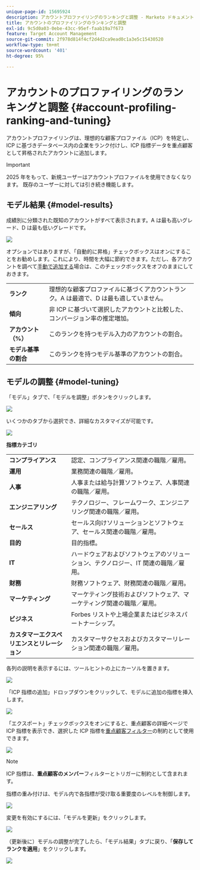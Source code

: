 ```yaml
---
unique-page-id: 15695924
description: アカウントプロファイリングのランキングと調整 - Marketo ドキュメント - 製品ドキュメント
title: アカウントのプロファイリングのランキングと調整
exl-id: 9c5d0a03-0ebe-43cc-95ef-faab19a7f673
feature: Target Account Management
source-git-commit: 2f978d814f4cf2d4d2ca9ead0c1a3e5c15430520
workflow-type: tm+mt
source-wordcount: '401'
ht-degree: 95%

---
```


# アカウントのプロファイリングのランキングと調整 {#account-profiling-ranking-and-tuning}

アカウントプロファイリングは、理想的な顧客プロファイル（ICP）を特定し、ICP に基づきデータベース内の企業をランク付けし、ICP 指標データを重点顧客として昇格されたアカウントに追加します。

>[!IMPORTANT]
>
>2025 年をもって、新規ユーザーはアカウントプロファイルを使用できなくなります。 既存のユーザーに対しては引き続き機能します。

## モデル結果 {#model-results}

成績別に分類された既知のアカウントがすべて表示されます。A は最も高いグレード、D は最も低いグレードです。

![](assets/results.png)

オプションではありますが、「自動的に昇格」チェックボックスはオンにすることをお勧めします。これにより、時間を大幅に節約できます。ただし、各アカウントを調べて[手動で追加する](/help/marketo/product-docs/target-account-management/target/named-accounts/discover-accounts.md#discover-crm-accounts)場合は、このチェックボックスをオフのままにしておきます。

<table> 
 <tbody> 
  <tr> 
   <td><strong>ランク</strong></td> 
   <td> 
    <div>
      理想的な顧客プロファイルに基づくアカウントランク。A は最適で、D は最も適していません。 
    </div></td> 
  </tr> 
  <tr> 
   <td><strong>傾向</strong></td> 
   <td> 
    <div>
      非 ICP に基づいて選択したアカウントと比較した、コンバージョン率の推定増加。 
    </div></td> 
  </tr> 
  <tr> 
   <td><strong>アカウント（%）</strong></td> 
   <td> 
    <div>
      このランクを持つモデル入力のアカウントの割合。 
    </div></td> 
  </tr> 
  <tr> 
   <td><strong>モデル基準の割合</strong></td> 
   <td> 
    <div>
      このランクを持つモデル基準のアカウントの割合。 
    </div></td> 
  </tr> 
 </tbody> 
</table>

## モデルの調整 {#model-tuning}

「モデル」タブで、「モデルを調整」ボタンをクリックします。

![](assets/two.png)

いくつかのタブから選択でき、詳細なカスタマイズが可能です。

![](assets/tuning-page.png)

**指標カテゴリ**

<table> 
 <tbody> 
  <tr> 
   <td><strong>コンプライアンス</strong></td> 
   <td> 
    <div>
      認定、コンプライアンス関連の職階／雇用。 
    </div></td> 
  </tr> 
  <tr> 
   <td><strong>運用</strong></td> 
   <td> 
    <div>
      業務関連の職階／雇用。 
    </div></td> 
  </tr> 
  <tr> 
   <td><strong>人事</strong></td> 
   <td> 
    <div>
      人事または給与計算ソフトウェア、人事関連の職階／雇用。
    </div></td> 
  </tr> 
  <tr> 
   <td><strong>エンジニアリング</strong></td> 
   <td> 
    <div>
      テクノロジー、フレームワーク、エンジニアリング関連の職階／雇用。 
    </div></td> 
  </tr> 
  <tr> 
   <td><strong>セールス</strong></td> 
   <td> 
    <div>
      セールス向けソリューションとソフトウェア、セールス関連の職階／雇用。 
    </div></td> 
  </tr> 
  <tr> 
   <td><strong>目的</strong></td> 
   <td> 
    <div>
      目的指標。 
    </div></td> 
  </tr> 
  <tr> 
   <td><strong>IT</strong></td> 
   <td> 
    <div>
      ハードウェアおよびソフトウェアのソリューション、テクノロジー、IT 関連の職階／雇用。
    </div></td> 
  </tr> 
  <tr> 
   <td><strong>財務</strong></td> 
   <td> 
    <div>
      財務ソフトウェア、財務関連の職階／雇用。 
    </div></td> 
  </tr> 
  <tr> 
   <td><strong>マーケティング</strong></td> 
   <td> 
    <div>
      マーケティング技術およびソフトウェア、マーケティング関連の職階／雇用。 
    </div></td> 
  </tr> 
  <tr> 
   <td><strong>ビジネス</strong></td> 
   <td> 
    <div>
      Forbes リストや上場企業またはビジネスパートナーシップ。 
    </div></td> 
  </tr> 
  <tr> 
   <td><strong>カスタマーエクスペリエンスとリレーション</strong></td> 
   <td> 
    <div>
      カスタマーサクセスおよびカスタマーリレーション関連の職階／雇用。
    </div></td> 
  </tr> 
 </tbody> 
</table>

各列の説明を表示するには、ツールヒントの上にカーソルを置きます。

![](assets/tool-tip.png)

「ICP 指標の追加」ドロップダウンをクリックして、モデルに追加の指標を挿入します。

![](assets/add-icp.png)

「エクスポート」チェックボックスをオンにすると、重点顧客の詳細ページで ICP 指標を表示でき、選択した ICP 指標を[重点顧客フィルター](/help/marketo/product-docs/target-account-management/engage/account-filters.md)の制約として使用できます。

![](assets/export.png)

>[!NOTE]
>
>ICP 指標は、**重点顧客のメンバー**&#x200B;フィルターとトリガーに制約として含まれます。

指標の重み付けは、モデル内で各指標が受け取る重要度のレベルを制御します。

![](assets/weightage.png)

変更を有効にするには、「モデルを更新」をクリックします。

![](assets/refresh-button.png)

（更新後に）モデルの調整が完了したら、「モデル結果」タブに戻り、「**保存してランクを適用**」をクリックします。

![](assets/ranks.png)
